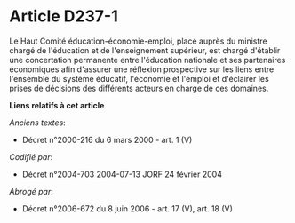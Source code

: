 # Article D237-1

Le Haut Comité éducation-économie-emploi, placé auprès du ministre chargé de l'éducation et de l'enseignement supérieur, est
chargé d'établir une concertation permanente entre l'éducation nationale et ses partenaires économiques afin d'assurer une
réflexion prospective sur les liens entre l'ensemble du système éducatif, l'économie et l'emploi et d'éclairer les prises de
décisions des différents acteurs en charge de ces domaines.

**Liens relatifs à cet article**

_Anciens textes_:

  - Décret n°2000-216 du 6 mars 2000 - art. 1 (V)

_Codifié par_:

  - Décret n°2004-703 2004-07-13 JORF 24 février 2004

_Abrogé par_:

  - Décret n°2006-672 du 8 juin 2006 - art. 17 (V), art. 18 (V)
